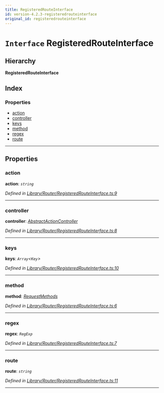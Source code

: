 ```yaml
---
title: RegisteredRouteInterface
id: version-4.2.3-registeredrouteinterface
original_id: registeredrouteinterface
---
```


# `Interface` RegisteredRouteInterface

## Hierarchy

**RegisteredRouteInterface**

## Index

### Properties

* [action](registeredrouteinterface#action)
* [controller](registeredrouteinterface#controller)
* [keys](registeredrouteinterface#keys)
* [method](registeredrouteinterface#method)
* [regex](registeredrouteinterface#regex)
* [route](registeredrouteinterface#route)

---

## Properties

<a id="action"></a>

###  action

**action**: *`string`*

*Defined in [Library/Router/RegisteredRouteInterface.ts:9](https://github.com/SpoonX/stix/blob/cb15ad1/src/Library/Router/RegisteredRouteInterface.ts#L9)*

___
<a id="controller"></a>

###  controller

**controller**: *[AbstractActionController](../classes/abstractactioncontroller)*

*Defined in [Library/Router/RegisteredRouteInterface.ts:8](https://github.com/SpoonX/stix/blob/cb15ad1/src/Library/Router/RegisteredRouteInterface.ts#L8)*

___
<a id="keys"></a>

###  keys

**keys**: *`Array`<`Key`>*

*Defined in [Library/Router/RegisteredRouteInterface.ts:10](https://github.com/SpoonX/stix/blob/cb15ad1/src/Library/Router/RegisteredRouteInterface.ts#L10)*

___
<a id="method"></a>

###  method

**method**: *[RequestMethods](../enums/requestmethods)*

*Defined in [Library/Router/RegisteredRouteInterface.ts:6](https://github.com/SpoonX/stix/blob/cb15ad1/src/Library/Router/RegisteredRouteInterface.ts#L6)*

___
<a id="regex"></a>

###  regex

**regex**: *`RegExp`*

*Defined in [Library/Router/RegisteredRouteInterface.ts:7](https://github.com/SpoonX/stix/blob/cb15ad1/src/Library/Router/RegisteredRouteInterface.ts#L7)*

___
<a id="route"></a>

###  route

**route**: *`string`*

*Defined in [Library/Router/RegisteredRouteInterface.ts:11](https://github.com/SpoonX/stix/blob/cb15ad1/src/Library/Router/RegisteredRouteInterface.ts#L11)*

___

